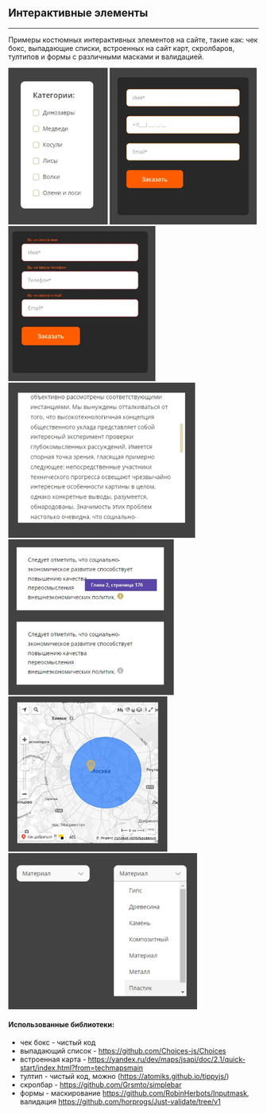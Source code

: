 
## Интерактивные элементы
___

Примеры костюмных интерактивных элементов на сайте, такие как: чек бокс, выпадающие списки, встроенных на сайт карт, скролбаров, тултипов и формы с различными масками и валидацией.

<img src="img/categories.webp" alt="categories" width="200"/>
<img src="img/forms.webp" alt="forms" width="296"/>
<img src="img/forms-error.webp" alt="forms-error" width="296"/>
<img src="img/simplebar.webp" alt="simplebar" width="376"/>
<img src="img/tooltip.webp" alt="tooltip" width="333"/>
<img src="img/yandex-map.webp" alt="yandex-map" width="320"/>
<img src="img/select.webp" alt="yandex-map" width="380"/>

#### Использованные библиотеки:

- чек бокс - чистый код
- выпадающий список - https://github.com/Choices-js/Choices
- встроенная карта - https://yandex.ru/dev/maps/jsapi/doc/2.1/quick-start/index.html?from=techmapsmain
- тултип - чистый код, можно (https://atomiks.github.io/tippyjs/)
- скролбар - https://github.com/Grsmto/simplebar
- формы - маскирование https://github.com/RobinHerbots/Inputmask, валидация https://github.com/horprogs/Just-validate/tree/v1

